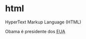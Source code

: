 # html
HyperText Markup Language (HTML) 

<p>Obama é presidente dos <abbr title="Estados Unidos da América">EUA</abbr></p>
